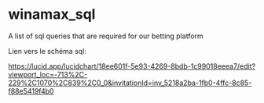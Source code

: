 # winamax_sql
A list of sql queries that are required for our betting platform

Lien vers le schéma sql:

https://lucid.app/lucidchart/18ee601f-5e93-4269-8bdb-1c99018eeea7/edit?viewport_loc=-713%2C-229%2C1070%2C839%2C0_0&invitationId=inv_5218a2ba-1fb0-4ffc-8c85-f88e5419f4b0